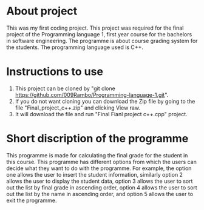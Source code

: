 # About project 
This was my first coding project. This project was required for the final project of the Programming language 1, first year course for the bachelors in software engineering. The programme is about course grading system for the students. The programming language used is C++.

# Instructions to use 
1. This project can be cloned by "git clone https://github.com/009Rambo/Programming-language-1.git".
2. If you do not want cloning you can download the Zip file by going to the file "Final_project_c++.zip" and clicking View raw.
3. It will download the file and run "Final Fianl project c++.cpp" project.

# Short discription of the programme
This programme is made for calculating the final grade for the student in this course. This programme has different options from which the users can decide what they want to do with the programme. For example, the option one allows the user to insert the student information, similarly option 2 allows the user to display the student data, option 3 allows the user to sort out the list by final grade in ascending order, option 4 allows the user to sort out the list by the name in ascending order, and option 5 allows the user to exit the programme.


